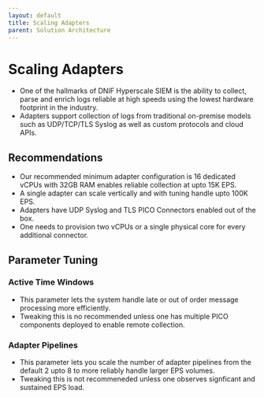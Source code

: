 ```yaml
---
layout: default
title: Scaling Adapters
parent: Solution Architecture
---
```


# Scaling Adapters

- One of the hallmarks of DNIF Hyperscale SIEM is the ability to collect, parse and enrich logs reliable at high speeds using the lowest hardware footprint in the industry.
- Adapters support collection of logs from traditional on-premise models such as UDP/TCP/TLS Syslog as well as custom protocols and cloud APIs.

## Recommendations
- Our recommended minimum adapter configuration is 16 dedicated vCPUs with 32GB RAM enables reliable collection at upto 15K EPS.
- A single adapter can scale vertically and with tuning handle upto 100K EPS.
- Adapters have UDP Syslog and TLS PICO Connectors enabled out of the box.
- One needs to provision two vCPUs or a single physical core for every additional connector.

## Parameter Tuning
### Active Time Windows
- This parameter lets the system handle late or out of order message processing more efficiently.
- Tweaking this is no recommended unless one has multiple PICO components deployed to enable remote collection.

### Adapter Pipelines
- This parameter lets you scale the number of adapter pipelines from the default 2 upto 8 to more reliably handle larger EPS volumes.
- Tweaking this is not recommeneded unless one observes signficant and sustained EPS load.
